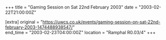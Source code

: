+++
title = "Gaming Session on Sat 22nd February 2003"
date = "2003-02-22T21:00:00Z"

[extra]
original = "https://uwcs.co.uk/events/gaming-session-on-sat-22nd-february-2003-1474488938547/"    
end_time = "2003-02-23T04:00:00Z"
location = "Ramphal R0.03/4"
+++



